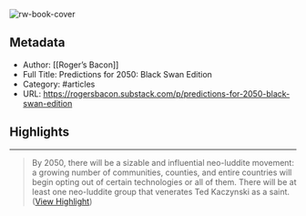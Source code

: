 ![rw-book-cover](https://readwise-assets.s3.amazonaws.com/static/images/article1.be68295a7e40.png)

## Metadata
- Author: [[Roger’s Bacon]]
- Full Title: Predictions for 2050: Black Swan Edition
- Category: #articles
- URL: https://rogersbacon.substack.com/p/predictions-for-2050-black-swan-edition

## Highlights
***

> By 2050, there will be a sizable and influential neo-luddite movement: a growing number of communities, counties, and entire countries will begin opting out of certain technologies or all of them. There will be at least one neo-luddite group that venerates Ted Kaczynski as a saint. ([View Highlight](https://instapaper.com/read/1516512263/19888756))

